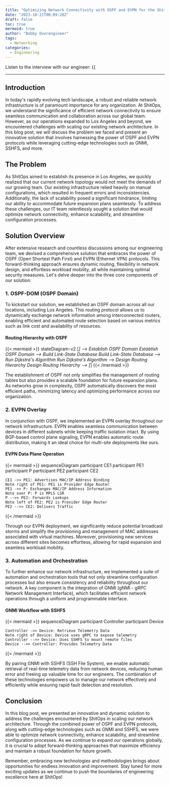 ```yaml
---
title: "Optimizing Network Connectivity with OSPF and EVPN for the ShitOps Tech Company"
date: "2023-10-21T00:09:28Z"
draft: false
toc: true
mermaid: true
author: "Bobby Overengineer"
tags:
  - Networking
categories:
  - Engineering
---
```


Listen to the interview with our engineer: {{<audio src="https://s3.chaops.de/shitops/podcasts/optimizing-network-connectivity-with-ospf-and-evpn-for-the-shitops-tech-company.mp3" class="audio">}}

---

## Introduction

In today's rapidly evolving tech landscape, a robust and reliable network infrastructure is of paramount importance for any organization. At ShitOps, we understand the significance of efficient network connectivity to ensure seamless communication and collaboration across our global team. However, as our operations expanded to Los Angeles and beyond, we encountered challenges with scaling our existing network architecture. In this blog post, we will discuss the problem we faced and present an innovative solution that involves harnessing the power of OSPF and EVPN protocols while leveraging cutting-edge technologies such as GNMI, SSHFS, and more.

## The Problem

As ShitOps aimed to establish its presence in Los Angeles, we quickly realized that our current network topology would not meet the demands of our growing team. Our existing infrastructure relied heavily on manual configurations, which resulted in frequent errors and inconsistencies. Additionally, the lack of scalability posed a significant hindrance, limiting our ability to accommodate future expansion plans seamlessly. To address these challenges, our IT team relentlessly sought a solution that would optimize network connectivity, enhance scalability, and streamline configuration processes.

## Solution Overview

After extensive research and countless discussions among our engineering team, we devised a comprehensive solution that embraces the power of OSPF (Open Shortest Path First) and EVPN (Ethernet VPN) protocols. This forward-thinking approach ensures dynamic routing, flexibility in network design, and effortless workload mobility, all while maintaining optimal security measures. Let's delve deeper into the three core components of our solution:

### 1. OSPF-DOM (OSPF Domain)

To kickstart our solution, we established an OSPF domain across all our locations, including Los Angeles. This routing protocol allows us to dynamically exchange network information among interconnected routers, enabling efficient and automated route selection based on various metrics such as link cost and availability of resources.

#### Routing Hierarchy with OSPF

{{< mermaid >}}
stateDiagram-v2
[*] --> Establish OSPF Domain
Establish OSPF Domain --> Build Link-State Database
Build Link-State Database --> Run Dijkstra's Algorithm
Run Dijkstra's Algorithm --> Design Routing Hierarchy
Design Routing Hierarchy --> [*]
{{< /mermaid >}}

The establishment of OSPF not only simplifies the management of routing tables but also provides a scalable foundation for future expansion plans. As networks grow in complexity, OSPF automatically discovers the most efficient paths, minimizing latency and optimizing performance across our organization.

### 2. EVPN Overlay

In conjunction with OSPF, we implemented an EVPN overlay throughout our network infrastructure. EVPN enables seamless communication between devices in different subnets while keeping traffic isolation intact. By using BGP-based control plane signaling, EVPN enables automatic route distribution, making it an ideal choice for multi-site deployments like ours.

#### EVPN Data Plane Operation

{{< mermaid >}}
sequenceDiagram
    participant CE1
    participant PE1
    participant P
    participant PE2
    participant CE2
    
    CE1 ->> PE1: Advertises MAC/IP Address Binding
    Note right of PE1: PE1 is Provider Edge Router
    PE1 ->> P: Exchanges MAC/IP Address Information
    Note over P: P is MPLS LSR
    P -->> PE2: Forwards Lookups
    Note left of PE2: PE2 is Provider Edge Router
    PE2 -->> CE2: Delivers Traffic
{{< /mermaid >}}

Through our EVPN deployment, we significantly reduce potential broadcast storms and simplify the provisioning and management of MAC addresses associated with virtual machines. Moreover, provisioning new services across different sites becomes effortless, allowing for rapid expansion and seamless workload mobility.

### 3. Automation and Orchestration

To further enhance our network infrastructure, we implemented a suite of automation and orchestration tools that not only streamline configuration processes but also ensure consistency and reliability throughout our network. A key component is the integration of GNMI (gNMI - gRPC Network Management Interface), which facilitates efficient network operations through a uniform and programmable interface.

#### GNMI Workflow with SSHFS

{{< mermaid >}}
sequenceDiagram
    participant Controller
    participant Device
    
    Controller ->> Device: Retrieve Telemetry Data
    Note right of Device: Device uses gRPC to expose telemetry
    Controller -->> Device: Uses SSHFS to mount remote files
    Device -->> Controller: Provides Telemetry Data
{{< /mermaid >}}

By pairing GNMI with SSHFS (SSH File System), we enable automatic retrieval of real-time telemetry data from network devices, reducing human error and freeing up valuable time for our engineers. The combination of these technologies empowers us to manage our network effectively and efficiently while ensuring rapid fault detection and resolution.

## Conclusion

In this blog post, we presented an innovative and dynamic solution to address the challenges encountered by ShitOps in scaling our network architecture. Through the combined power of OSPF and EVPN protocols, along with cutting-edge technologies such as GNMI and SSHFS, we were able to optimize network connectivity, enhance scalability, and streamline configuration processes. As we continue to expand our operations globally, it is crucial to adopt forward-thinking approaches that maximize efficiency and maintain a robust foundation for future growth.

Remember, embracing new technologies and methodologies brings about opportunities for endless innovation and improvement. Stay tuned for more exciting updates as we continue to push the boundaries of engineering excellence here at ShitOps!

